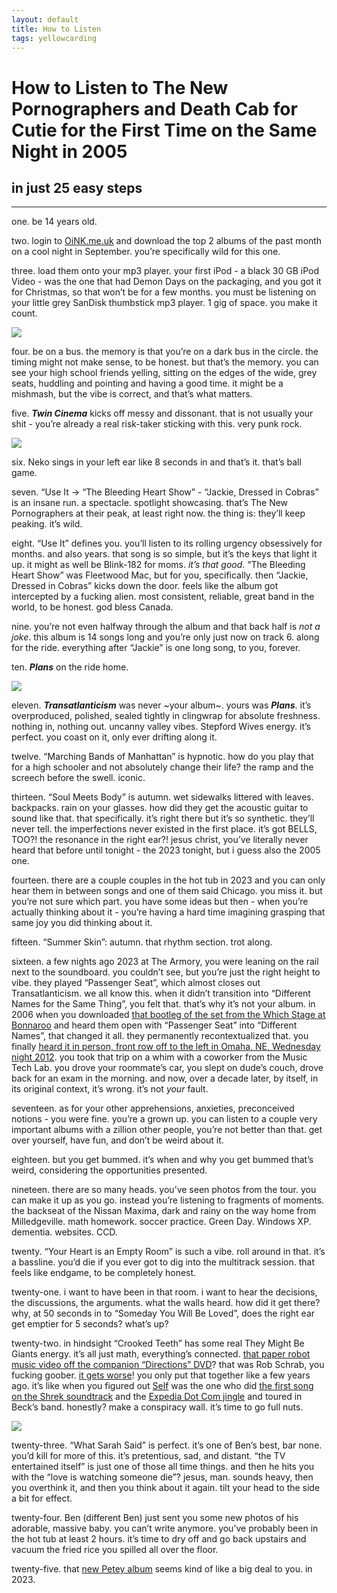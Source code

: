 ```yaml
---
layout: default
title: How to Listen
tags: yellowcarding
---
```


# How to Listen to The New Pornographers and Death Cab for Cutie for the First Time on the Same Night in 2005

## in just 25 easy steps

****

one. be 14 years old.

two. login to [OiNK.me.uk](https://en.wikipedia.org/wiki/Oink%27s_Pink_Palace) and download the top 2 albums of the past month on a cool night in September. you’re specifically wild for this one.

three. load them onto your mp3 player. your first iPod - a black 30 GB iPod Video - was the one that had Demon Days on the packaging, and you got it for Christmas, so that won’t be for a few months. you must be listening on your little grey SanDisk thumbstick mp3 player. 1 gig of space. you make it count.

<img src="../assets/images/yc/howtolisten/sandisk.jpg" class="yc-img">

four. be on a bus. the memory is that you’re on a dark bus in the circle. the timing might not make sense, to be honest. but that’s the memory. you can see your high school friends yelling, sitting on the edges of the wide, grey seats, huddling and pointing and having a good time. it might be a mishmash, but the vibe is correct, and that’s what matters.

five. _**Twin Cinema**_ kicks off messy and dissonant. that is not usually your shit - you’re already a real risk-taker sticking with this. very punk rock. 

<img src="../assets/images/yc/howtolisten/twincinema.jpg" class="yc-img">

six. Neko sings in your left ear like 8 seconds in and that’s it. that’s ball game.

seven. “Use It -> “The Bleeding Heart Show” - “Jackie, Dressed in Cobras” is an insane run. a spectacle. spotlight showcasing. that’s The New Pornographers at their peak, at least right now. the thing is: they’ll keep peaking. it’s wild.

eight. “Use It” defines you. you’ll listen to its rolling urgency obsessively for months. and also years. that song is so simple, but it’s the keys that light it up. it might as well be Blink-182 for moms. _it’s that good_. “The Bleeding Heart Show” was Fleetwood Mac, but for you, specifically. then “Jackie, Dressed in Cobras” kicks down the door. feels like the album got intercepted by a fucking alien. most consistent, reliable, great band in the world, to be honest. god bless Canada.

nine. you’re not even halfway through the album and that back half is _not a joke_. this album is 14 songs long and you’re only just now on track 6. along for the ride. everything after “Jackie” is one long song, to you, forever.

ten. _**Plans**_ on the ride home.

<img src="../assets/images/yc/howtolisten/plans.jpg" class="yc-img">

eleven. _**Transatlanticism**_ was never ~your album~. yours was _**Plans**_. it’s overproduced, polished, sealed tightly in clingwrap for absolute freshness. nothing in, nothing out. uncanny valley vibes. Stepford Wives energy. it’s perfect. you coast on it, only ever drifting along it.

twelve. “Marching Bands of Manhattan” is hypnotic. how do you play that for a high schooler and not absolutely change their life? the ramp and the screech before the swell. iconic.

thirteen. “Soul Meets Body” is autumn. wet sidewalks littered with leaves. backpacks. rain on your glasses. how did they get the acoustic guitar to sound like that. that specifically. it’s right there but it’s so synthetic. they’ll never tell. the imperfections never existed in the first place. it’s got BELLS, TOO?! the resonance in the right ear?! jesus christ, you’ve literally never heard that before until tonight - the 2023 tonight, but i guess also the 2005 one.

fourteen. there are a couple couples in the hot tub in 2023 and you can only hear them in between songs and one of them said Chicago. you miss it. but you’re not sure which part. you have some ideas but then - when you’re actually thinking about it - you’re having a hard time imagining grasping that same joy you did thinking about it.

fifteen. “Summer Skin”: autumn. that rhythm section. trot along.

sixteen. a few nights ago 2023 at The Armory, you were leaning on the rail next to the soundboard. you couldn’t see, but you’re just the right height to vibe. they played “Passenger Seat”, which almost closes out Transatlanticism. we all know this. when it didn’t transition into “Different Names for the Same Thing”, you felt that. that’s why it’s not your album. in 2006 when you downloaded [that bootleg of the set from the Which Stage at Bonnaroo](https://archive.org/details/dcfc2006-06-16.sr77.v2.flac16) and heard them open with “Passenger Seat” into “Different Names”, that changed it all. they permanently recontextualized that. you finally [heard it in person, front row off to the left in Omaha, NE, Wednesday night 2012](https://fireworksordie.com/2013/07/25/death-cab-for-cutie-live-with-the-magikmagik-orchestra-at-the-omaha-music-hall-041112/). you took that trip on a whim with a coworker from the Music Tech Lab. you drove your roommate’s car, you slept on dude’s couch, drove back for an exam in the morning. and now, over a decade later, by itself, in its original context, it’s wrong. it’s not _your_ fault.

seventeen. as for your other apprehensions, anxieties, preconceived notions - you were fine. you’re a grown up. you can listen to a couple very important albums with a zillion other people, you’re not better than that. get over yourself, have fun, and don’t be weird about it.

eighteen. but you get bummed. it’s when and why you get bummed that’s weird, considering the opportunities presented.

nineteen. there are so many heads. you’ve seen photos from the tour. you can make it up as you go. instead you’re listening to fragments of moments. the backseat of the Nissan Maxima, dark and rainy on the way home from Milledgeville. math homework. soccer practice. Green Day. Windows XP. dementia. websites. CCD.

twenty. “Your Heart is an Empty Room” is such a vibe. roll around in that. it’s a bassline. you’d die if you ever got to dig into the multitrack session. that feels like endgame, to be completely honest.

twenty-one. i want to have been in that room. i want to hear the decisions, the discussions, the arguments. what the walls heard. how did it get there? why, at 50 seconds in to “Someday You Will Be Loved”, does the right ear get emptier for 5 seconds? what’s up?

twenty-two. in hindsight “Crooked Teeth” has some real They Might Be Giants energy. it’s all just math, everything’s connected. [that paper robot music video off the companion “Directions” DVD](https://www.youtube.com/watch?v=LNl2sGbEiqo)? that was Rob Schrab, you fucking goober. [it gets worse](https://www.youtube.com/watch?v=GTO1uyzQ9wg)! you only put that together like a few years ago. it’s like when you figured out [Self](https://en.wikipedia.org/wiki/Self_\(band\)) was the one who did [the first song on the Shrek soundtrack](https://www.youtube.com/watch?v=M-TCnUnYeZo) and the [Expedia Dot Com jingle](https://www.youtube.com/watch?v=Ic_s4o7ACqk) and toured in Beck’s band. honestly? make a conspiracy wall. it’s time to go full nuts.

<img src="../assets/images/yc/howtolisten/charlie.jpg" class="yc-img">

twenty-three. “What Sarah Said” is perfect. it’s one of Ben’s best, bar none. you’d kill for more of this. it’s pretentious, sad, and distant. “the TV entertained itself” is just one of those all time things. and then he hits you with the “love is watching someone die”? jesus, man. sounds heavy, then you overthink it, and then you think about it again. tilt your head to the side a bit for effect.

twenty-four. Ben (different Ben) just sent you some new photos of his adorable, massive baby. you can’t write anymore. you’ve probably been in the hot tub at least 2 hours. it’s time to dry off and go back upstairs and vacuum the fried rice you spilled all over the floor.

twenty-five. that [new Petey album](https://petey.lnk.to/usa) seems kind of like a big deal to you. in 2023.
